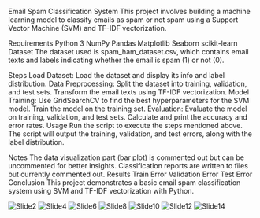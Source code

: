 Email Spam Classification System
This project involves building a machine learning model to classify emails as spam or not spam using a Support Vector Machine (SVM) and TF-IDF vectorization.

Requirements
Python 3
NumPy
Pandas
Matplotlib
Seaborn
scikit-learn
Dataset
The dataset used is spam_ham_dataset.csv, which contains email texts and labels indicating whether the email is spam (1) or not (0).

Steps
Load Dataset: Load the dataset and display its info and label distribution.
Data Preprocessing: Split the dataset into training, validation, and test sets. Transform the email texts using TF-IDF vectorization.
Model Training: Use GridSearchCV to find the best hyperparameters for the SVM model. Train the model on the training set.
Evaluation: Evaluate the model on training, validation, and test sets. Calculate and print the accuracy and error rates.
Usage
Run the script to execute the steps mentioned above. The script will output the training, validation, and test errors, along with the label distribution.

Notes
The data visualization part (bar plot) is commented out but can be uncommented for better insights.
Classification reports are written to files but currently commented out.
Results
Train Error
Validation Error
Test Error
Conclusion
This project demonstrates a basic email spam classification system using SVM and TF-IDF vectorization with Python.

![Slide2](https://github.com/user-attachments/assets/a5f26f7f-16f5-4be5-8b97-99ef4e616b9a)
![Slide4](https://github.com/user-attachments/assets/bcd0a31c-33b4-4012-b64d-7c085a9e33bc)
![Slide6](https://github.com/user-attachments/assets/10a1b4a2-bbbb-429f-a693-dde2b63e4386)
![Slide8](https://github.com/user-attachments/assets/74dbba1b-efc3-49a7-837f-ebaaf226764b)
![Slide10](https://github.com/user-attachments/assets/6c5d5c3e-9841-4c0d-bf25-943542c77cb3)
![Slide12](https://github.com/user-attachments/assets/23efd2d0-5034-49cf-9ab3-fb4cfdc718fa)
![Slide14](https://github.com/user-attachments/assets/af11f61c-d36a-42cb-a4ec-aaee410ec4d1)
